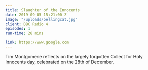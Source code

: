 ```yaml
---
title: Slaughter of the Innocents
date: 2019-09-05 15:21:00 Z
image: "/uploads/bellingcat.jpg"
client: BBC Radio 4
episodes: 1
run-time: 28 mins

link: https://www.google.com
---
```


Tim Montgomerie reflects on the largely forgotten Collect for Holy Innocents day, celebrated on the 28th of December.